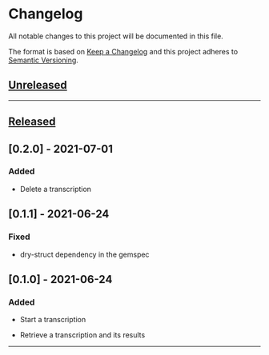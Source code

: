 # Changelog
All notable changes to this project will be documented in this file.

The format is based on [Keep a Changelog][Keep a Changelog] and this project adheres to [Semantic Versioning][Semantic Versioning].

## [Unreleased]

---

## [Released]

## [0.2.0] - 2021-07-01

### Added

* Delete a transcription

## [0.1.1] - 2021-06-24

### Fixed

* dry-struct dependency in the gemspec

## [0.1.0] - 2021-06-24

### Added

* Start a transcription

* Retrieve a transcription and its results

---

<!-- Links -->
[Keep a Changelog]: https://keepachangelog.com/
[Semantic Versioning]: https://semver.org/

<!-- Versions -->
[Unreleased]: https://github.com/PerfectMemory/azure_stt/compare/next
[Released]: https://github.com/PerfectMemory/azure_stt/releases

